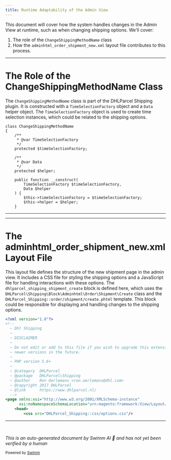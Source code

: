 ```yaml
---
title: Runtime Adaptability of the Admin View
---
```

This document will cover how the system handles changes in the Admin View at runtime, such as when changing shipping options. We'll cover:

1. The role of the `ChangeShippingMethodName` class
2. How the `adminhtml_order_shipment_new.xml` layout file contributes to this process.

<SwmSnippet path="/Plugin/ChangeShippingMethodName.php" line="10">

---

# The Role of the ChangeShippingMethodName Class

The `ChangeShippingMethodName` class is part of the DHLParcel Shipping plugin. It is constructed with a `TimeSelectionFactory` object and a `Data` helper object. The `TimeSelectionFactory` object is used to create time selection instances, which could be related to the shipping options.

```hack
class ChangeShippingMethodName
{
    /**
     * @var TimeSelectionFactory
     */
    protected $timeSelectionFactory;

    /**
     * @var Data
     */
    protected $helper;

    public function __construct(
        TimeSelectionFactory $timeSelectionFactory,
        Data $helper
    ) {
        $this->timeSelectionFactory = $timeSelectionFactory;
        $this->helper = $helper;
    }
```

---

</SwmSnippet>

<SwmSnippet path="/view/adminhtml/layout/adminhtml_order_shipment_new.xml" line="1">

---

# The adminhtml_order_shipment_new.xml Layout File

This layout file defines the structure of the new shipment page in the admin view. It includes a CSS file for styling the shipping options and a JavaScript file for handling interactions with these options. The `dhlparcel_shipping_shipment_create` block is defined here, which uses the `DHLParcel\Shipping\Block\Adminhtml\Order\Shipment\Create` class and the `DHLParcel_Shipping::order/shipment/create.phtml` template. This block could be responsible for displaying and handling changes to the shipping options.

```xml
<?xml version="1.0"?>
<!--
  ~ Dhl Shipping
  ~
  ~ DISCLAIMER
  ~
  ~ Do not edit or add to this file if you wish to upgrade this extension to
  ~ newer versions in the future.
  ~
  ~ PHP version 5.6+
  ~
  ~ @category  DHLParcel
  ~ @package   DHLParcel\Shipping
  ~ @author    Ron Oerlemans <ron.oerlemans@dhl.com>
  ~ @copyright 2017 DHLParcel
  ~ @link      https://www.dhlparcel.nl/
  -->
<page xmlns:xsi="http://www.w3.org/2001/XMLSchema-instance"
      xsi:noNamespaceSchemaLocation="urn:magento:framework:View/Layout/etc/page_configuration.xsd">
    <head>
        <css src="DHLParcel_Shipping::css/options.css"/>
```

---

</SwmSnippet>

&nbsp;

*This is an auto-generated document by Swimm AI 🌊 and has not yet been verified by a human*

<SwmMeta version="3.0.0" repo-id="Z2l0aHViJTNBJTNBZGhsLW1hZ2VudG8yLXBsdWdpbiUzQSUzQWdpbGFkbmF2b3Q=" repo-name="dhl-magento2-plugin"><sup>Powered by [Swimm](/)</sup></SwmMeta>
